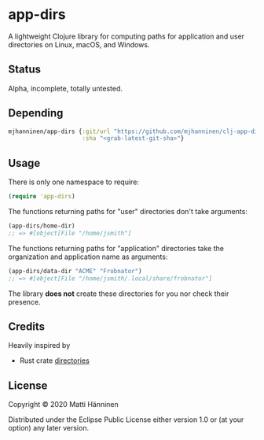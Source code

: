 # app-dirs

A lightweight Clojure library for computing paths for application and user
directories on Linux, macOS, and Windows.

## Status

Alpha, incomplete, totally untested.

## Depending

```clojure
mjhanninen/app-dirs {:git/url "https://github.com/mjhanninen/clj-app-dirs.git"
                     :sha "<grab-latest-git-sha>"}
```

## Usage

There is only one namespace to require:

```clojure
(require 'app-dirs)
```

The functions returning paths for "user" directories don't take arguments:

```clojure
(app-dirs/home-dir)
;; => #[object[File "/home/jsmith"]
```

The functions returning paths for "application" directories take the
organization and application name as arguments:

```clojure
(app-dirs/data-dir "ACME" "Frobnator")
;; => #[object[File "/home/jsmith/.local/share/frobnator"]
```

The library **does not** create these directories for you nor check their
presence.

## Credits

Heavily inspired by

- Rust crate [directories][rs-directories]

[rs-directories]: https://crates.io/crates/directories

## License

Copyright © 2020 Matti Hänninen

Distributed under the Eclipse Public License either version 1.0 or (at your
option) any later version.
